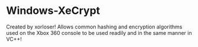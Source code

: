 # Windows-XeCrypt
Created by xorloser! Allows common hashing and encryption algorithms used on the Xbox 360 console to be used readily and in the same manner in VC++!
